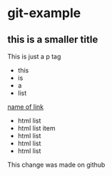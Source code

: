 # git-example

## this is a smaller title

This is just a p tag

- this
- is
- a
- list

[name of link](https://timjs.netlify.app)

<ul>
  <li>html list</li>
  <li>html list item</li>
  <li>html list</li>
  <li>html list</li>
  <li>html list</li>
</ul>

This change was made on github
